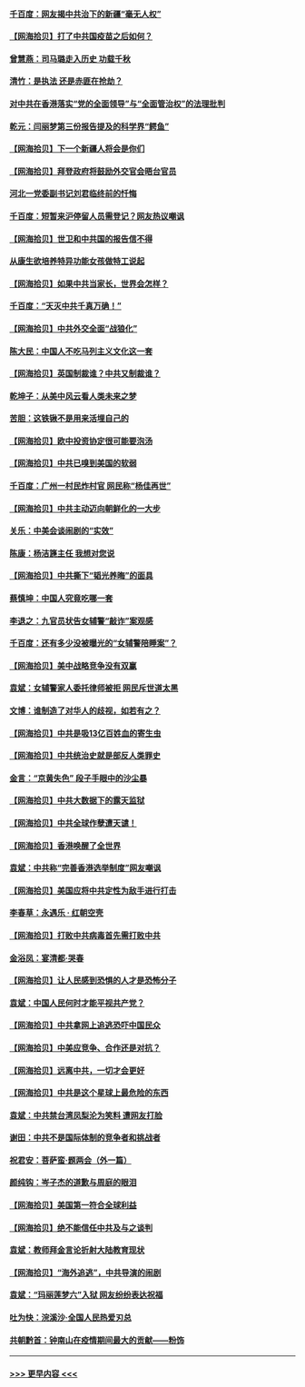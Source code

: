 #### [千百度：网友揭中共治下的新疆“毫无人权”](../pages/nsc993/n12858385.md?t=04051851) 
#### [【网海拾贝】打了中共国疫苗之后如何？](../pages/nsc993/n12857866.md?t=04051851) 
#### [曾慧燕：司马璐走入历史 功载千秋](../pages/nsc993/n12856996.md?t=04051851) 
#### [清竹：是执法 还是赤匪在抢劫？](../pages/nsc993/n12856952.md?t=04051851) 
#### [对中共在香港落实“党的全面领导”与“全面管治权”的法理批判](../pages/nsc993/n12856929.md?t=04051851) 
#### [乾元：闫丽梦第三份报告提及的科学界“鳄鱼”](../pages/nsc993/n12855985.md?t=04051851) 
#### [【网海拾贝】下一个新疆人将会是你们](../pages/nsc993/n12855864.md?t=04051851) 
#### [【网海拾贝】拜登政府将鼓励外交官会晤台官员](../pages/nsc993/n12853615.md?t=04051851) 
#### [河北一党委副书记刘君临终前的忏悔](../pages/nsc993/n12849420.md?t=04051851) 
#### [千百度：短暂来沪停留人员需登记？网友热议嘲讽](../pages/nsc993/n12853497.md?t=04051851) 
#### [【网海拾贝】世卫和中共国的报告信不得](../pages/nsc993/n12850902.md?t=04051851) 
#### [从康生欲培养特异功能女孩做特工说起](../pages/nsc993/n12849289.md?t=04051851) 
#### [【网海拾贝】如果中共当家长，世界会怎样？](../pages/nsc993/n12848436.md?t=04051851) 
#### [千百度：“天灭中共千真万确！”](../pages/nsc993/n12845659.md?t=04051851) 
#### [【网海拾贝】中共外交全面“战狼化”](../pages/nsc993/n12845607.md?t=04051851) 
#### [陈大民：中国人不吃马列主义文化这一套](../pages/nsc993/n12842496.md?t=04051851) 
#### [【网海拾贝】英国制裁谁？中共又制裁谁？](../pages/nsc993/n12840909.md?t=04051851) 
#### [乾坤子：从美中风云看人类未来之梦](../pages/nsc993/n12840590.md?t=04051851) 
#### [苦胆：这铁锹不是用来活埋自己的](../pages/nsc993/n12839512.md?t=04051851) 
#### [【网海拾贝】欧中投资协定很可能要泡汤](../pages/nsc993/n12835122.md?t=04051851) 
#### [【网海拾贝】中共已嗅到美国的软弱](../pages/nsc993/n12832411.md?t=04051851) 
#### [千百度：广州一村民炸村官 网民称“杨佳再世”](../pages/nsc993/n12832380.md?t=04051851) 
#### [【网海拾贝】中共主动迈向朝鲜化的一大步](../pages/nsc993/n12829887.md?t=04051851) 
#### [关乐：中美会谈闹剧的“实效”](../pages/nsc993/n12826698.md?t=04051851) 
#### [陈康：杨洁篪主任  我想对您说](../pages/nsc993/n12826609.md?t=04051851) 
#### [【网海拾贝】中共撕下“韬光养晦”的面具](../pages/nsc993/n12826459.md?t=04051851) 
#### [蔡慎坤：中国人究竟吃哪一套](../pages/nsc993/n12826010.md?t=04051851) 
#### [李退之：九官员状告女辅警“敲诈”案观感](../pages/nsc993/n12823984.md?t=04051851) 
#### [千百度：还有多少没被曝光的“女辅警陪睡案”？](../pages/nsc993/n12822136.md?t=04051851) 
#### [【网海拾贝】美中战略竞争没有双赢](../pages/nsc993/n12822105.md?t=04051851) 
#### [袁斌：女辅警家人委托律师被拒 网民斥世道太黑](../pages/nsc993/n12822004.md?t=04051851) 
#### [文博：谁制造了对华人的歧视，如若有之？](../pages/nsc993/n12821635.md?t=04051851) 
#### [【网海拾贝】中共是吸13亿百姓血的寄生虫](../pages/nsc993/n12819191.md?t=04051851) 
#### [【网海拾贝】中共统治史就是部反人类罪史](../pages/nsc993/n12816738.md?t=04051851) 
#### [金言：“京黄失色” 段子手眼中的沙尘暴](../pages/nsc993/n12815700.md?t=04051851) 
#### [【网海拾贝】中共大数据下的露天监狱](../pages/nsc993/n12811075.md?t=04051851) 
#### [【网海拾贝】中共全球作孽遭天谴！](../pages/nsc993/n12810258.md?t=04051851) 
#### [【网海拾贝】香港唤醒了全世界](../pages/nsc993/n12809100.md?t=04051851) 
#### [袁斌：中共称“完善香港选举制度”网友嘲讽](../pages/nsc993/n12808994.md?t=04051851) 
#### [【网海拾贝】美国应将中共定性为敌手进行打击](../pages/nsc993/n12806870.md?t=04051851) 
#### [李春草：永遇乐 · 红朝空壳](../pages/nsc993/n12805365.md?t=04051851) 
#### [【网海拾贝】打败中共病毒首先需打败中共](../pages/nsc993/n12803930.md?t=04051851) 
#### [金浴凤：宴清都‧哭春](../pages/nsc993/n12801601.md?t=04051851) 
#### [【网海拾贝】让人民感到恐惧的人才是恐怖分子](../pages/nsc993/n12799347.md?t=04051851) 
#### [袁斌：中国人民何时才能平视共产党？](../pages/nsc993/n12799306.md?t=04051851) 
#### [【网海拾贝】中共拿网上追逃恐吓中国民众](../pages/nsc993/n12796905.md?t=04051851) 
#### [【网海拾贝】中美应竞争、合作还是对抗？](../pages/nsc993/n12794675.md?t=04051851) 
#### [【网海拾贝】远离中共，一切才会更好](../pages/nsc993/n12793572.md?t=04051851) 
#### [【网海拾贝】中共是这个星球上最危险的东西](../pages/nsc993/n12791400.md?t=04051851) 
#### [袁斌：中共禁台湾凤梨沦为笑料 遭网友打脸](../pages/nsc993/n12791335.md?t=04051851) 
#### [谢田：中共不是国际体制的竞争者和挑战者](../pages/nsc993/n12791212.md?t=04051851) 
#### [祝君安：菩萨蛮·题两会（外一篇）](../pages/nsc993/n12786801.md?t=04051851) 
#### [颜纯钩：岑子杰的道歉与周庭的眼泪](../pages/nsc993/n12786775.md?t=04051851) 
#### [【网海拾贝】美国第一符合全球利益](../pages/nsc993/n12786666.md?t=04051851) 
#### [【网海拾贝】绝不能信任中共及与之谈判](../pages/nsc993/n12784266.md?t=04051851) 
#### [袁斌：教师拜金言论折射大陆教育现状](../pages/nsc993/n12783868.md?t=04051851) 
#### [【网海拾贝】“海外追逃”，中共导演的闹剧](../pages/nsc993/n12781638.md?t=04051851) 
#### [袁斌：“玛丽莲梦六”入狱 网友纷纷表达祝福](../pages/nsc993/n12781432.md?t=04051851) 
#### [吐为快：浣溪沙·全国人民热爱刃总](../pages/nsc993/n12781393.md?t=04051851) 
#### [共朝黔首：钟南山在疫情期间最大的贡献——粉饰](../pages/nsc993/n12781374.md?t=04051851) 

----
#### [ >>> 更早内容 <<< ](../indexes/nsc993-earlier.md)
